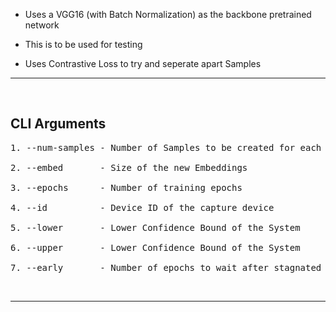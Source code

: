- Uses a VGG16 (with Batch Normalization) as the backbone pretrained network

- This is to be used for testing

- Uses Contrastive Loss to try and seperate apart Samples

---

&nbsp;

## **CLI Arguments**

<pre>
1. --num-samples - Number of Samples to be created for each class in the Dataset

2. --embed       - Size of the new Embeddings

3. --epochs      - Number of training epochs

4. --id          - Device ID of the capture device

5. --lower       - Lower Confidence Bound of the System

6. --upper       - Lower Confidence Bound of the System

7. --early       - Number of epochs to wait after stagnated validation metrics before stopping the training
</pre>

&nbsp;

---